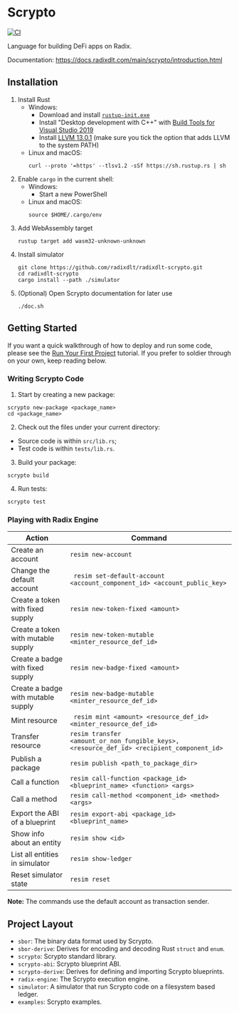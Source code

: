 # Scrypto

[![CI](https://github.com/radixdlt/radixdlt-scrypto/actions/workflows/ci.yml/badge.svg)](https://github.com/radixdlt/radixdlt-scrypto/actions/workflows/ci.yml)

Language for building DeFi apps on Radix.

Documentation: https://docs.radixdlt.com/main/scrypto/introduction.html

## Installation

1. Install Rust
   * Windows:
       * Download and install [`rustup-init.exe`](https://win.rustup.rs/x86_64)
       * Install "Desktop development with C++" with [Build Tools for Visual Studio 2019](https://visualstudio.microsoft.com/thank-you-downloading-visual-studio/?sku=BuildTools&rel=16)
       * Install [LLVM 13.0.1](https://github.com/llvm/llvm-project/releases/download/llvmorg-13.0.1/LLVM-13.0.1-win64.exe) (make sure you tick the option that adds LLVM to the system PATH)
   * Linux and macOS:
       ```
       curl --proto '=https' --tlsv1.2 -sSf https://sh.rustup.rs | sh
       ```
2. Enable `cargo` in the current shell:
   * Windows:
       * Start a new PowerShell
   * Linux and macOS:
       ```
       source $HOME/.cargo/env
       ```
3. Add WebAssembly target
    ```
    rustup target add wasm32-unknown-unknown
    ```
4. Install simulator
    ```
    git clone https://github.com/radixdlt/radixdlt-scrypto.git
    cd radixdlt-scrypto
    cargo install --path ./simulator
    ```
5. (Optional) Open Scrypto documentation for later use
    ```
    ./doc.sh
    ```

## Getting Started

If you want a quick walkthrough of how to deploy and run some code, please see the [Run Your First Project](https://docs.radixdlt.com/main/scrypto/getting-started/run-first-project.html) tutorial. If you prefer to soldier through on your own, keep reading below.

### Writing Scrypto Code

1. Start by creating a new package:
```
scrypto new-package <package_name>
cd <package_name>
```
2. Check out the files under your current directory:
  - Source code is within `src/lib.rs`;
  - Test code is within `tests/lib.rs`.
3. Build your package:
```
scrypto build
```
4. Run tests:
```
scrypto test
```

### Playing with Radix Engine

| Action                             | Command                                                                                           |
|------------------------------------|---------------------------------------------------------------------------------------------------|
| Create an account                  | ``` resim new-account ```                                                                         |
| Change the default account         | ``` resim set-default-account <account_component_id> <account_public_key>```                     |
| Create a token with fixed supply   | ``` resim new-token-fixed <amount> ```                                                            |
| Create a token with mutable supply | ``` resim new-token-mutable <minter_resource_def_id> ```                                         |
| Create a badge with fixed supply   | ``` resim new-badge-fixed <amount> ```                                                            |
| Create a badge with mutable supply | ``` resim new-badge-mutable <minter_resource_def_id> ```                                         |
| Mint resource                      | ``` resim mint <amount> <resource_def_id> <minter_resource_def_id>```                           |
| Transfer resource                  | ``` resim transfer <amount_or_non_fungible_keys>,<resource_def_id> <recipient_component_id> ``` |
| Publish a package                  | ``` resim publish <path_to_package_dir> ```                                                       |
| Call a function                    | ``` resim call-function <package_id> <blueprint_name> <function> <args> ```                      |
| Call a method                      | ``` resim call-method <component_id> <method> <args> ```                                         |
| Export the ABI of a blueprint      | ``` resim export-abi <package_id> <blueprint_name> ```                                           |
| Show info about an entity          | ``` resim show <id> ```                                                                      |
| List all entities in simulator     | ``` resim show-ledger  ```                                                                        |
| Reset simulator state              | ``` resim reset ```                                                                               |

**Note:** The commands use the default account as transaction sender.

## Project Layout

- `sbor`: The binary data format used by Scrypto.
- `sbor-derive`: Derives for encoding and decoding Rust `struct` and `enum`.
- `scrypto`: Scrypto standard library.
- `scrypto-abi`: Scrypto blueprint ABI.
- `scrypto-derive`: Derives for defining and importing Scrypto blueprints.
- `radix-engine`: The Scrypto execution engine.
- `simulator`: A simulator that run Scrypto code on a filesystem based ledger.
- `examples`: Scrypto examples.

